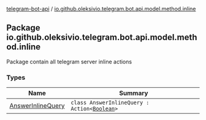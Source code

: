 [telegram-bot-api](../index.md) / [io.github.oleksivio.telegram.bot.api.model.method.inline](./index.md)

## Package io.github.oleksivio.telegram.bot.api.model.method.inline

Package contain all telegram server inline actions

### Types

| Name | Summary |
|---|---|
| [AnswerInlineQuery](-answer-inline-query/index.md) | `class AnswerInlineQuery : Action<`[`Boolean`](https://kotlinlang.org/api/latest/jvm/stdlib/kotlin/-boolean/index.html)`>` |
